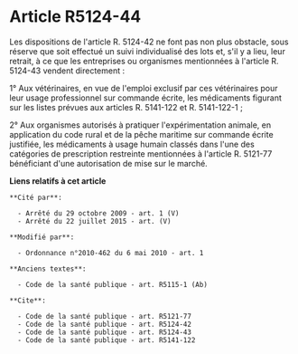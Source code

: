 # Article R5124-44

Les dispositions de l'article R. 5124-42 ne font pas non plus obstacle, sous réserve que soit effectué un suivi individualisé
des lots et, s'il y a lieu, leur retrait, à ce que les entreprises ou organismes mentionnées à l'article R. 5124-43 vendent
directement : 

1° Aux vétérinaires, en vue de l'emploi exclusif par ces vétérinaires pour leur usage professionnel sur commande écrite, les
médicaments figurant sur les listes prévues aux articles R. 5141-122 et R. 5141-122-1 ; 

2° Aux organismes autorisés à pratiquer l'expérimentation animale, en application du code rural et de la pêche maritime sur
commande écrite justifiée, les médicaments à usage humain classés dans l'une des catégories de prescription restreinte
mentionnées à l'article R. 5121-77 bénéficiant d'une autorisation de mise sur le marché.

**Liens relatifs à cet article**

	**Cité par**:

	  - Arrêté du 29 octobre 2009 - art. 1 (V)
	  - Arrêté du 22 juillet 2015 - art. (V)

	**Modifié par**:

	  - Ordonnance n°2010-462 du 6 mai 2010 - art. 1

	**Anciens textes**:

	  - Code de la santé publique - art. R5115-1 (Ab)

	**Cite**:

	  - Code de la santé publique - art. R5121-77
	  - Code de la santé publique - art. R5124-42
	  - Code de la santé publique - art. R5124-43
	  - Code de la santé publique - art. R5141-122
